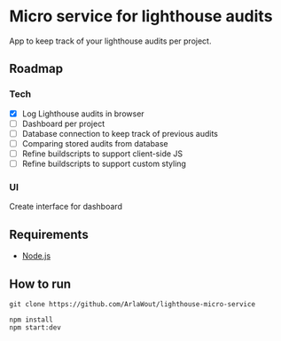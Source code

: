 # Micro service for lighthouse audits
App to keep track of your lighthouse audits per project.

## Roadmap
### Tech
- [X] Log Lighthouse audits in browser
- [ ] Dashboard per project
- [ ] Database connection to keep track of previous audits
- [ ] Comparing stored audits from database
- [ ] Refine buildscripts to support client-side JS
- [ ] Refine buildscripts to support custom styling

### UI
Create interface for dashboard
## Requirements
- [Node.js](https://nodejs.org/en/)

## How to run

```
git clone https://github.com/ArlaWout/lighthouse-micro-service

npm install
npm start:dev
```
